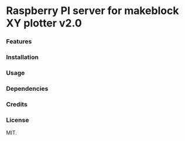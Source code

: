 Raspberry PI server for makeblock XY plotter v2.0
===

### Features

### Installation

### Usage

### Dependencies

### Credits

### License

MIT.
